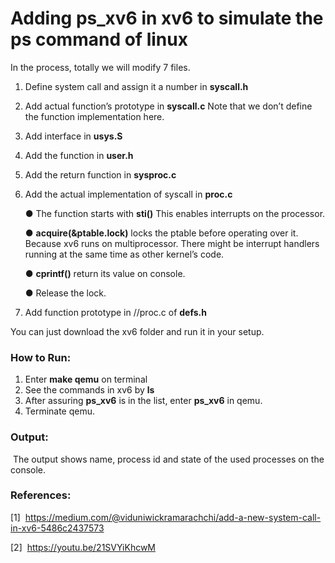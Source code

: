# Adding ps_xv6 in xv6 to simulate the ps command of linux

In the process, totally we will modify 7 files.
1. Define system call and assign it a number in **syscall.h**
2. Add actual function’s prototype in **syscall.c** Note that we don’t define the function implementation here.
3. Add interface in  **usys.S**
4. Add the function in  **user.h**
5. Add the return function in  **sysproc.c**
6. Add the actual implementation of syscall in  **proc.c**

      ● The function starts with  **sti()** This enables interrupts on the processor.

      ● **acquire(&ptable.lock)** locks the ptable before operating over it. Because xv6 runs on multiprocessor. There might be interrupt handlers running at the same time as other kernel’s code.
  
      ● **cprintf()**  return its value on console.
  
      ● Release the lock.
7. Add function prototype in //proc.c of  **defs.h**

You can just download the xv6 folder and run it in your setup.

### How to Run:

1. Enter **make qemu** on terminal
2. See the commands in xv6 by **ls**
3. After assuring **ps_xv6** is in the list, enter **ps_xv6** in qemu.
4. Terminate qemu.

### Output: 

​ The output shows name, process id and state of the used processes on the console.


### References:

[1] ​ https://medium.com/@viduniwickramarachchi/add-a-new-system-call-in-xv6-5486c2437573

[2] ​ https://youtu.be/21SVYiKhcwM
